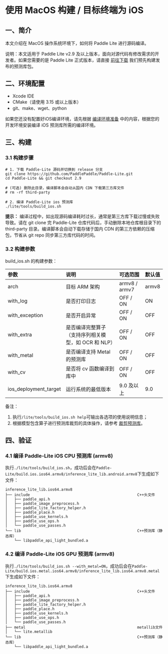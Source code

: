 
# 使用 MacOS 构建 / 目标终端为 iOS

## 一、简介

本文介绍在 MacOS 操作系统环境下，如何将 Paddle Lite 进行源码编译。

说明：本文适用于 Paddle Lite v2.9 及以上版本，面向对源代码有修改需求的开发者。如果您需要的是 Paddle Lite 正式版本，请直接 [前往下载](https://paddle-lite.readthedocs.io/zh/latest/quick_start/release_lib.html) 我们预先构建发布的预测库包。

## 二、环境配置

- Xcode IDE
- CMake（请使用 3.15 或以上版本）
- git、make、wget、python

如果您还没有配置好iOS编译环境，请先根据 [编译环境准备](compile_env.html#mac-os) 中的内容，根据您的开发环境安装编译 iOS 预测库所需的编译环境。

## 三、构建

### 3.1 构建步骤

```shell
# 1. 下载 Paddle-Lite 源码并切换到 release 分支
git clone https://github.com/PaddlePaddle/Paddle-Lite.git
cd Paddle-Lite && git checkout 2.9

# (可选) 删除此目录，编译脚本会自动从国内 CDN 下载第三方库文件
# rm -rf third-party

# 2. 编译 Paddle-Lite ios 预测库
./lite/tools/build_ios.sh
```

**提示：** 编译过程中，如出现源码编译耗时过长，通常是第三方库下载过慢或失败导致。请在 git clone 完 Paddle-Lite 仓库代码后，手动删除本地仓库根目录下的 third-party 目录。编译脚本会自动下载存储于国内 CDN 的第三方依赖的压缩包，节省从 git repo 同步第三方库代码的时间。

### 3.2 构建参数

build_ios.sh 的构建参数：

| 参数 | 说明 | 可选范围 | 默认值 |
| :-- | :-- | :-- | :-- |
| arch           |  目标 ARM 架构   |  armv8 / armv7   |  armv8   |
| with_log       |  是否打印日志  |  OFF / ON |  ON   |
| with_exception |  是否开启异常  |  OFF / ON  |  OFF   |
| with_extra     |  是否编译完整算子（支持序列相关模型，如 OCR 和 NLP）  |  OFF / ON  | OFF   |
| with_metal     |  是否编译支持 Metal 的预测库  | OFF / ON  |  OFF  |
| with_cv        |  是否将 cv 函数编译到库中  |  OFF / ON  |  OFF   |
| ios_deployment_target  | 运行系统的最低版本 | 9.0 及以上 | 9.0 |

备注：
1. 执行`/lite/tools/build_ios.sh help`可输出各选项的使用说明信息；
2. 根据模型包含算子进行预测库裁剪的具体操作，请参考 [裁剪预测库](https://paddle-lite.readthedocs.io/zh/latest/source_compile/library_tailoring.html)。

## 四、验证

### 4.1 编译 Paddle-Lite iOS CPU 预测库 (armv8)
执行`./lite/tools/build_ios.sh`，成功后会在`Paddle-Lite/build.ios.ios64.armv8/inference_lite_lib.android.armv8`下生成如下文件：

```shell
inference_lite_lib.ios64.armv8
├── include                                                C++头文件
│   ├── paddle_api.h
│   ├── paddle_image_preprocess.h
│   ├── paddle_lite_factory_helper.h
│   ├── paddle_place.h
│   ├── paddle_use_kernels.h
│   ├── paddle_use_ops.h
│   └── paddle_use_passes.h
└── lib                                                    C++预测库（静态库）
    └── libpaddle_api_light_bundled.a
```
### 4.2 编译 Paddle-Lite iOS GPU 预测库 (armv8)

执行`./lite/tools/build_ios.sh --with_metal=ON`，成功后会在`Paddle-Lite/build.ios.metal.ios64.armv8/inference_lite_lib.ios64.armv8.metal`下生成如下文件：

```shell
inference_lite_lib.ios64.armv8
├── include                                                C++头文件
│   ├── paddle_api.h
│   ├── paddle_image_preprocess.h
│   ├── paddle_lite_factory_helper.h
│   ├── paddle_place.h
│   ├── paddle_use_kernels.h
│   ├── paddle_use_ops.h
│   └── paddle_use_passes.h
├── metal                                                  metallib文件
│   └── lite.metallib
└── lib                                                    C++预测库（静态库）
    └── libpaddle_api_light_bundled.a
```
